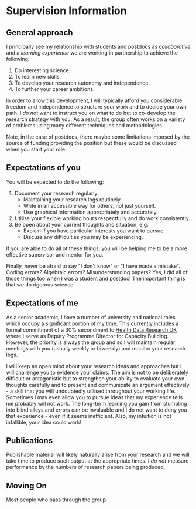 # Supervision Information

## General approach

I principally see my relationship with students and postdocs as *collaborative* and a *learning experience* we are working in partnership to achieve the following:

1. Do interesting science.
2. To learn new skills.
3. To develop your research autonomy and independence.
4. To further your career ambitions.

In order to allow this development, I will typically afford you considerable freedom and independence to structure your work and to decide your own path. I *do not* want to instruct you on what to do but to co-develop the research strategy with you. As a result, the group often works on a variety of problems using many different techniques and methodologies.

Note, in the case of postdocs, there maybe some limitations imposed by the source of funding providing the position but these would be discussed when you start your role.

## Expectations of you

You will be expected to do the following:

1. Document your research regularly:
   - Maintaining your research logs routinely.
   - Write in an accessible way for others, not just yourself.
   - Use graphical information appropriately and accurately.  
3. Utilise your flexible working hours respectfully and do work consistently.
4. Be open about your current thoughts and situation, e.g.
   - Explain if you have particular interests you want to pursue.
   - Discuss any difficulties you may be experiencing.

If you are able to do all of these things, you will be helping me to be a more effective supervisor and mentor for you.

Finally, *never* be afraid to say "I don't know" or "I have made a mistake". Coding errors? Algebraic errors? Misunderstanding papers? Yes, I did all of those things too when I was a student and postdoc! The important thing is that we do rigorous science.

## Expectations of me

As a senior academic, I have a number of university and national roles which occupy a significant portion of my time. This currently includes a formal commitment of a 30% secondment to [Health Data Research UK]() where I serve as Deputy Programme Director for Capacity Building. However, the priority is always the group and so I will maintain regular meetings with you (usually weekly or biweekly) and monitor your research logs. 

I will keep an open mind about your research ideas and approaches but I will challenge you to evidence your claims. The aim is not to be deliberately difficult or antagonistic but to strengthen your ability to evaluate your own thoughts carefully and to present and communicate an argument effectively - a skill that you will undoubtedly utilised throughout your working life. Sometimes I may even allow you to pursue ideas that my experience tells me probably will not work. The long-term learning you gain from stumbling into blind alleys and errors can be invaluable and I do not want to deny you that experience - even if it seems inefficient. Also, my intuition is not  infallible, your idea could work!

## Publications

Publishable material will likely naturally arise from your research and we will take time to produce such output at the appropriate times. I *do not* measure performance by the numbers of research papers being produced. 

## Moving On

Most people who pass through the group 



